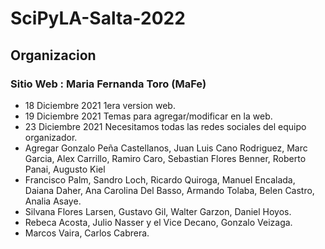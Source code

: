 # SciPyLA-Salta-2022
## Organizacion
### Sitio Web : Maria Fernanda Toro (MaFe)
* 18 Diciembre 2021 1era version web.
* 19 Diciembre 2021 Temas para agregar/modificar en la web.
* 23 Diciembre 2021 Necesitamos todas las redes sociales del equipo organizador.
* Agregar Gonzalo Peña Castellanos, Juan Luis Cano Rodriguez, Marc Garcia, Alex Carrillo, Ramiro Caro, Sebastian Flores Benner, Roberto Panai, Augusto Kiel
* Francisco Palm, Sandro Loch, Ricardo Quiroga, Manuel Encalada, Daiana Daher, Ana Carolina Del Basso, Armando Tolaba, Belen Castro, Analia Asaye.
* Silvana Flores Larsen, Gustavo Gil, Walter Garzon, Daniel Hoyos.
* Rebeca Acosta, Julio Nasser y el Vice Decano, Gonzalo Veizaga.
* Marcos Vaira, Carlos Cabrera.
